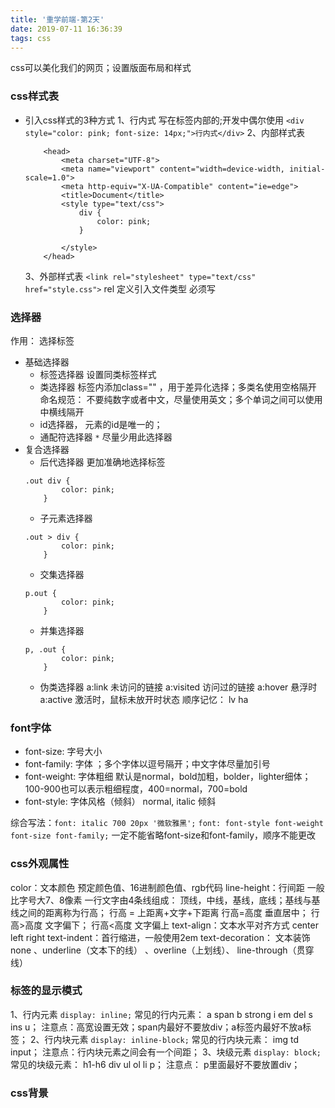 ```yaml
---
title: '重学前端-第2天'
date: 2019-07-11 16:36:39
tags: css
---
```


css可以美化我们的网页；设置版面布局和样式

### css样式表
- 引入css样式的3种方式
    1、行内式 写在标签内部的;开发中偶尔使用
    `<div style="color: pink; font-size: 14px;">行内式</div>`
    2、内部样式表
    ```
        <head>
            <meta charset="UTF-8">
            <meta name="viewport" content="width=device-width, initial-scale=1.0">
            <meta http-equiv="X-UA-Compatible" content="ie=edge">
            <title>Document</title>
            <style type="text/css">
                div {
                    color: pink;
                }
            
            </style>
        </head>
    ```
    3、外部样式表
    `<link rel="stylesheet" type="text/css" href="style.css">`
    rel 定义引入文件类型 必须写
<!--more-->

### 选择器
作用： 选择标签
- 基础选择器
    - 标签选择器 设置同类标签样式
    - 类选择器 标签内添加class="" ，用于差异化选择；多类名使用空格隔开
    命名规范： 不要纯数字或者中文，尽量使用英文；多个单词之间可以使用中横线隔开
    - id选择器， 元素的id是唯一的；
    - 通配符选择器 `*` 尽量少用此选择器
- 复合选择器
    - 后代选择器 更加准确地选择标签
    ```
    .out div {
            color: pink;
        }
    ```
    - 子元素选择器
    ```
    .out > div {
            color: pink;
        }
    ```
    - 交集选择器
    ```
    p.out {
            color: pink;
        }
    ```
    - 并集选择器
    ```
    p, .out {
            color: pink;
        }
    ```
    - 伪类选择器
    a:link 未访问的链接
    a:visited 访问过的链接
    a:hover 悬浮时
    a:active 激活时，鼠标未放开时状态
    顺序记忆： lv ha

### font字体
- font-size: 字号大小
- font-family: 字体 ；多个字体以逗号隔开；中文字体尽量加引号
- font-weight: 字体粗细 默认是normal，bold加粗，bolder，lighter细体；100-900也可以表示粗细程度，400=normal，700=bold
- font-style: 字体风格（倾斜） normal, italic 倾斜

综合写法：`font: italic 700 20px '微软雅黑';` `font: font-style font-weight font-size font-family;`
一定不能省略font-size和font-family，顺序不能更改

### css外观属性
color：文本颜色
    预定颜色值、16进制颜色值、rgb代码
line-height：行间距 一般比字号大7、8像素
    一行文字由4条线组成： 顶线，中线，基线，底线；基线与基线之间的距离称为行高；
    行高 = 上距离+文字+下距离
    行高=高度 垂直居中； 行高>高度 文字偏下； 行高<高度 文字偏上
text-align：文本水平对齐方式 center left right
text-indent：首行缩进，一般使用2em
text-decoration： 文本装饰 none 、underline（文本下的线） 、overline（上划线）、 line-through（贯穿线）

### 标签的显示模式
1、行内元素 `display: inline;`
    常见的行内元素： a span b strong i em del s ins u；
    注意点：高宽设置无效；span内最好不要放div；a标签内最好不放a标签；
2、行内块元素 `display: inline-block;`
    常见的行内块元素： img td input；
    注意点：行内块元素之间会有一个间距；
3、块级元素 `display: block;`
    常见的块级元素： h1-h6 div ul ol li p；
    注意点： p里面最好不要放置div；

### css背景
